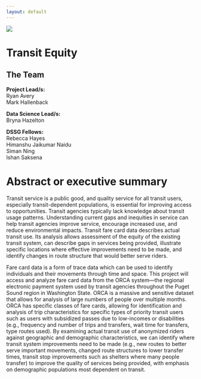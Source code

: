 ```yaml
---
layout: default
---
```


<img src="{{ site.url }}{{ site.baseurl }}/assets/img/eScience.png">


# Transit Equity

## The Team

**Project Lead/s:**  
Ryan Avery  
Mark Hallenback

**Data Science Lead/s:**   
Bryna Hazelton

**DSSG Fellows:**  
Rebecca Hayes  
Himanshu Jaikumar Naidu  
Siman Ning  
Ishan Saksena  


# Abstract or executive summary

Transit service is a public good, and quality service for all transit users, especially transit-dependent populations, is essential for improving access to opportunities. Transit agencies typically lack knowledge about transit usage patterns. Understanding current gaps and inequities in service can help transit agencies improve service, encourage increased use, and reduce environmental impacts. Transit fare card data describes actual transit use. Its analysis allows assessment of the equity of the existing transit system, can describe gaps in services being provided, illustrate specific locations where effective improvements need to be made, and identify changes in route structure that would better serve riders.

Fare card data is a form of trace data which can be used to identify individuals and their movements through time and space. This project will access and analyze fare card data from the ORCA system—the regional electronic payment system used by transit agencies throughout the Puget Sound region in Washington State. ORCA is a massive and sensitive dataset that allows for analysis of large numbers of people over multiple months. ORCA has specific classes of fare cards, allowing for identification and analysis of trip characteristics for specific types of priority transit users such as users with subsidized passes due to low-incomes or disabilities (e.g., frequency and number of trips and transfers, wait time for transfers, type routes used). By examining actual transit use of anonymized riders against geographic and demographic characteristics, we can identify where transit system improvements need to be made (e.g., new routes to better serve important movements, changed route structures to lower transfer times, transit stop improvements such as shelters where many people transfer) to improve the quality of services being provided, with emphasis on demographic populations most dependent on transit.